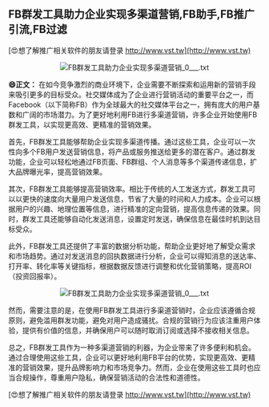 ## **FB群发工具助力企业实现多渠道营销,FB助手,FB推广引流,FB过滤**

[😍想了解推广相关软件的朋友请登录 http://www.vst.tw](http://www.vst.tw)

 <center><img src="https://vst.tw/MP4/tuiguang/png/7.png" alt="FB群发工具助力企业实现多渠道营销_0___.txt"></center>

**😄正文：**
在如今竞争激烈的商业环境下，企业需要不断探索和运用新的营销手段来吸引更多的目标受众。社交媒体成为了企业进行营销活动的重要平台之一，而Facebook（以下简称FB）作为全球最大的社交媒体平台之一，拥有庞大的用户基数和广阔的市场潜力。为了更好地利用FB进行多渠道营销，许多企业开始使用FB群发工具，以实现更高效、更精准的营销效果。

首先，FB群发工具能够帮助企业实现多渠道传播。通过这些工具，企业可以一次性向多个FB用户发送营销信息，将产品或服务推送给更多的潜在客户。通过群发功能，企业可以轻松地通过FB页面、FB群组、个人消息等多个渠道传递信息，扩大品牌曝光率，提高营销效果。

其次，FB群发工具能够提高营销效率。相比于传统的人工发送方式，群发工具可以以更快的速度向大量用户发送信息，节省了大量的时间和人力成本。企业可以根据用户的兴趣、地理位置等信息，进行精准的定向营销，提高信息传递的效果。同时，群发工具还能够自动化发送消息，设置定时发送，确保信息在最佳时机到达目标受众。

此外，FB群发工具还提供了丰富的数据分析功能，帮助企业更好地了解受众需求和市场趋势。通过对发送消息的回执数据进行分析，企业可以得知消息的送达率、打开率、转化率等关键指标，根据数据反馈进行调整和优化营销策略，提高ROI（投资回报率）。

 <center><img src="https://vst.tw/MP4/tuiguang/png/3.png" alt="FB群发工具助力企业实现多渠道营销_0___.txt"></center>

然而，需要注意的是，在使用FB群发工具进行多渠道营销时，企业应该遵循合规原则，避免滥用群发功能，避免对用户造成骚扰。合规的营销行为应该注重用户体验，提供有价值的信息，并确保用户可以随时取消订阅或选择不接收相关信息。

总之，FB群发工具作为一种多渠道营销的利器，为企业带来了许多便利和机会。通过合理使用这些工具，企业可以更好地利用FB平台的优势，实现更高效、更精准的营销效果，提升品牌影响力和市场竞争力。然而，企业在使用这些工具时也应当合规操作，尊重用户隐私，确保营销活动的合法性和道德性。

[😍想了解推广相关软件的朋友请登录 http://www.vst.tw](http://www.vst.tw)



